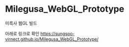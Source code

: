# Milegusa_WebGL_Prototype
미륵사 웹GL 빌드

아래로 링크로 확인
https://sungsoo-virnect.github.io/Milegusa_WebGL_Prototype/
